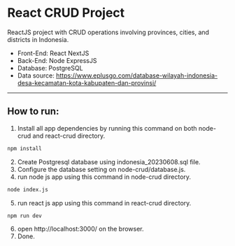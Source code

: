 # React CRUD Project

ReactJS project with CRUD operations involving provinces, cities, and districts in Indonesia.

- Front-End: React NextJS
- Back-End: Node ExpressJS
- Database: PostgreSQL
- Data source: https://www.eplusgo.com/database-wilayah-indonesia-desa-kecamatan-kota-kabupaten-dan-provinsi/

------

##  How to run:
1. Install all app dependencies by running this command on both node-crud and react-crud directory.
```bash
npm install
```
2. Create Postgresql database using indonesia_20230608.sql file.
3. Configure the database setting on node-crud/database.js.
4. run node js app using this command in node-crud directory.
```bash
node index.js
```
5. run react js app using this command in react-crud directory.
```bash
npm run dev
```
6. open http://localhost:3000/ on the browser.
7. Done.